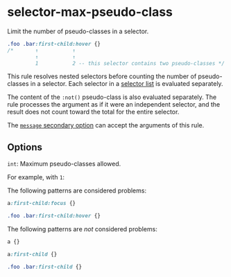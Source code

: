 # selector-max-pseudo-class  
  
Limit the number of pseudo-classes in a selector.  
  
<!-- prettier-ignore -->  
```css  
.foo .bar:first-child:hover {}  
/*       ↑           ↑  
         ↑           ↑  
         1           2 -- this selector contains two pseudo-classes */  
```  
  
This rule resolves nested selectors before counting the number of pseudo-classes in a selector. Each selector in a [selector list](https://www.w3.org/TR/selectors4/#selector-list) is evaluated separately.  
  
The content of the `:not()` pseudo-class is also evaluated separately. The rule processes the argument as if it were an independent selector, and the result does not count toward the total for the entire selector.  
  
The [`message` secondary option](../../../docs/user-guide/configure.md#message) can accept the arguments of this rule.  
  
## Options  
  
`int`: Maximum pseudo-classes allowed.  
  
For example, with `1`:  
  
The following patterns are considered problems:  
  
<!-- prettier-ignore -->  
```css  
a:first-child:focus {}  
```  
  
<!-- prettier-ignore -->  
```css  
.foo .bar:first-child:hover {}  
```  
  
The following patterns are _not_ considered problems:  
  
<!-- prettier-ignore -->  
```css  
a {}  
```  
  
<!-- prettier-ignore -->  
```css  
a:first-child {}  
```  
  
<!-- prettier-ignore -->  
```css  
.foo .bar:first-child {}  
```  
